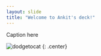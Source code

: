 ```yaml
---
layout: slide
title: "Welcome to Ankit's deck!"
---
```


Caption here

![dodgetocat](https://octodex.github.com/images/dodgetocat_v2.png)
{: .center}
